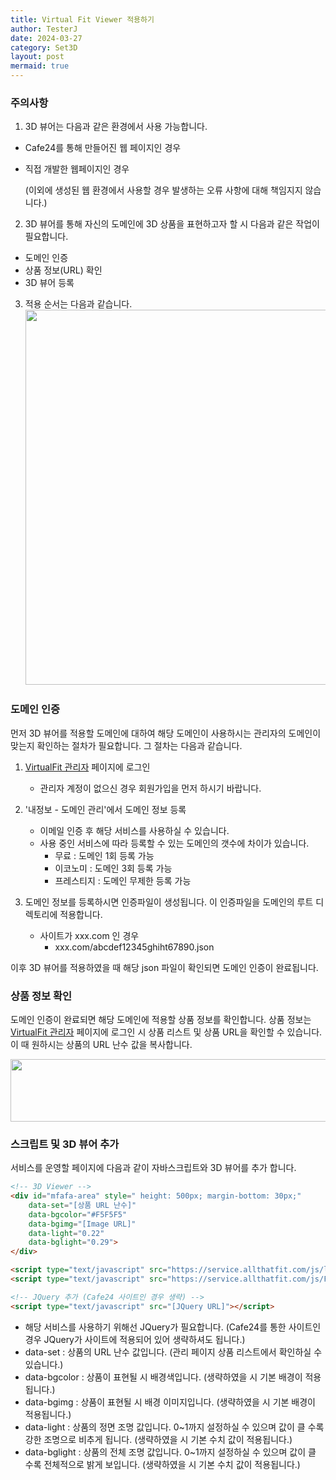 ```yaml
---
title: Virtual Fit Viewer 적용하기
author: TesterJ
date: 2024-03-27
category: Set3D
layout: post
mermaid: true
---
```



### 주의사항

1. 3D 뷰어는 다음과 같은 환경에서 사용 가능합니다.
 - Cafe24를 통해 만들어진 웹 페이지인 경우
 - 직접 개발한 웹페이지인 경우
 
   (이외에 생성된 웹 환경에서 사용할 경우 발생하는 오류 사항에 대해 책임지지 않습니다.)
 

2. 3D 뷰어를 통해 자신의 도메인에 3D 상품을 표현하고자 할 시 다음과 같은 작업이 필요합니다.
 - 도메인 인증
 - 상품 정보(URL) 확인
 - 3D 뷰어 등록 

3. 적용 순서는 다음과 같습니다.
    <img style="width:800px;height:600px;" src='/VirtualFit/assets/img/flow.jpg'>

### 도메인 인증

먼저 3D 뷰어를 적용할 도메인에 대하여 해당 도메인이 사용하시는 관리자의 도메인이 맞는지 확인하는 절차가 필요합니다. 
그 절차는 다음과 같습니다.

1. [VirtualFit 관리자](https://service.allthatfit.com/Admin) 페이지에 로그인
   - 관리자 계정이 없으신 경우 회원가입을 먼저 하시기 바랍니다.
2. '내정보 - 도메인 관리'에서 도메인 정보 등록
   - 이메일 인증 후 해당 서비스를 사용하실 수 있습니다.
   - 사용 중인 서비스에 따라 등록할 수 있는 도메인의 갯수에 차이가 있습니다.
     * 무료 : 도메인 1회 등록 가능
	 * 이코노미 : 도메인 3회 등록 가능
	 * 프레스티지 : 도메인 무제한 등록 가능

3. 도메인 정보를 등록하시면 인증파일이 생성됩니다. 이 인증파일을 도메인의 루트 디렉토리에 적용합니다.
   - 사이트가 xxx.com 인 경우 
     * xxx.com/abcdef12345ghiht67890.json 
	 
이후 3D 뷰어를 적용하였을 때 해당 json 파일이 확인되면 도메인 인증이 완료됩니다.

### 상품 정보 확인

도메인 인증이 완료되면 해당 도메인에 적용할 상품 정보를 확인합니다.
상품 정보는 [VirtualFit 관리자](https://service.allthatfit.com/Admin) 페이지에 로그인 시 상품 리스트 및 상품 URL을 확인할 수 있습니다. 이 때 원하시는 상품의 URL 난수 값을 복사합니다.

<img style="width:800px;height:100px;" src='/VirtualFit/assets/img/viewer_product_list.jpg'>



### 스크립트 및 3D 뷰어 추가
서비스를 운영할 페이지에 다음과 같이 자바스크립트와 3D 뷰어를 추가 합니다.

```markdown
<!-- 3D Viewer -->
<div id="mfafa-area" style=" height: 500px; margin-bottom: 30px;" 
	data-set="[상품 URL 난수]" 
	data-bgcolor="#F5F5F5" 
	data-bgimg="[Image URL]"
	data-light="0.22" 
	data-bglight="0.29">
</div>

<script type="text/javascript" src="https://service.allthatfit.com/js/lib/LAB.js?v=1.0"></script>
<script type="text/javascript" src="https://service.allthatfit.com/js/Front/StudioSet.js?v=1.0"></script>

<!-- JQuery 추가 (Cafe24 사이트인 경우 생략) -->
<script type="text/javascript" src="[JQuery URL]"></script>
```

 * 해당 서비스를 사용하기 위해선 JQuery가 필요합니다. (Cafe24를 통한 사이트인 경우 JQuery가 사이트에 적용되어 있어 생략하셔도 됩니다.)
 * data-set : 상품의 URL 난수 값입니다. (관리 페이지 상품 리스트에서 확인하실 수 있습니다.)
 * data-bgcolor : 상품이 표현될 시 배경색입니다. (생략하였을 시 기본 배경이 적용됩니다.)
 * data-bgimg :  상품이 표현될 시 배경 이미지입니다. (생략하였을 시 기본 배경이 적용됩니다.)
 * data-light :  상품의 정면 조명 값입니다. 0~1까지 설정하실 수 있으며 값이 클 수록 강한 조명으로 비추게 됩니다. (생략하였을 시 기본 수치 값이 적용됩니다.)
 * data-bglight : 상품의 전체 조명 값입니다. 0~1까지 설정하실 수 있으며 값이 클 수록 전체적으로 밝게 보입니다. (생략하였을 시 기본 수치 값이 적용됩니다.)
 
 